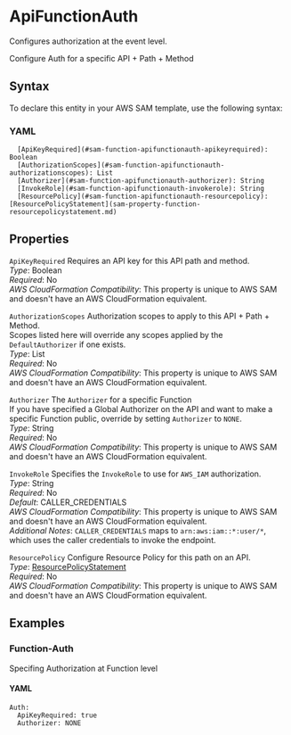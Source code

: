 # ApiFunctionAuth<a name="sam-property-function-apifunctionauth"></a>

Configures authorization at the event level\.

Configure Auth for a specific API \+ Path \+ Method

## Syntax<a name="sam-property-function-apifunctionauth-syntax"></a>

To declare this entity in your AWS SAM template, use the following syntax:

### YAML<a name="sam-property-function-apifunctionauth-syntax.yaml"></a>

```
  [ApiKeyRequired](#sam-function-apifunctionauth-apikeyrequired): Boolean
  [AuthorizationScopes](#sam-function-apifunctionauth-authorizationscopes): List
  [Authorizer](#sam-function-apifunctionauth-authorizer): String
  [InvokeRole](#sam-function-apifunctionauth-invokerole): String
  [ResourcePolicy](#sam-function-apifunctionauth-resourcepolicy): [ResourcePolicyStatement](sam-property-function-resourcepolicystatement.md)
```

## Properties<a name="sam-property-function-apifunctionauth-properties"></a>

 `ApiKeyRequired`   <a name="sam-function-apifunctionauth-apikeyrequired"></a>
Requires an API key for this API path and method\.  
*Type*: Boolean  
*Required*: No  
*AWS CloudFormation Compatibility*: This property is unique to AWS SAM and doesn't have an AWS CloudFormation equivalent\.

 `AuthorizationScopes`   <a name="sam-function-apifunctionauth-authorizationscopes"></a>
Authorization scopes to apply to this API \+ Path \+ Method\.  
Scopes listed here will override any scopes applied by the `DefaultAuthorizer` if one exists\.  
*Type*: List  
*Required*: No  
*AWS CloudFormation Compatibility*: This property is unique to AWS SAM and doesn't have an AWS CloudFormation equivalent\.

 `Authorizer`   <a name="sam-function-apifunctionauth-authorizer"></a>
The `Authorizer` for a specific Function  
If you have specified a Global Authorizer on the API and want to make a specific Function public, override by setting `Authorizer` to `NONE`\.  
*Type*: String  
*Required*: No  
*AWS CloudFormation Compatibility*: This property is unique to AWS SAM and doesn't have an AWS CloudFormation equivalent\.

 `InvokeRole`   <a name="sam-function-apifunctionauth-invokerole"></a>
Specifies the `InvokeRole` to use for `AWS_IAM` authorization\.  
*Type*: String  
*Required*: No  
*Default*: CALLER\_CREDENTIALS  
*AWS CloudFormation Compatibility*: This property is unique to AWS SAM and doesn't have an AWS CloudFormation equivalent\.  
*Additional Notes*: `CALLER_CREDENTIALS` maps to `arn:aws:iam::*:user/*`, which uses the caller credentials to invoke the endpoint\.

 `ResourcePolicy`   <a name="sam-function-apifunctionauth-resourcepolicy"></a>
Configure Resource Policy for this path on an API\.  
*Type*: [ResourcePolicyStatement](sam-property-function-resourcepolicystatement.md)  
*Required*: No  
*AWS CloudFormation Compatibility*: This property is unique to AWS SAM and doesn't have an AWS CloudFormation equivalent\.

## Examples<a name="sam-property-function-apifunctionauth--examples"></a>

### Function\-Auth<a name="sam-property-function-apifunctionauth--examples--function-auth"></a>

Specifing Authorization at Function level

#### YAML<a name="sam-property-function-apifunctionauth--examples--function-auth--yaml"></a>

```
Auth:
  ApiKeyRequired: true
  Authorizer: NONE
```